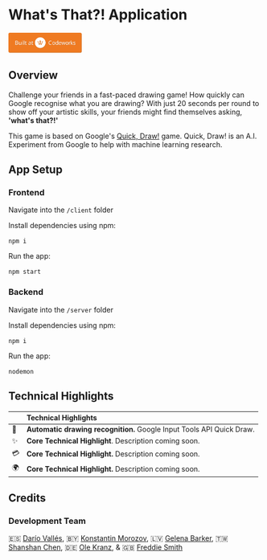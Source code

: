 # What's That?! Application

<img src="./client/public/codeworks.svg" height="40" />

## Overview

Challenge your friends in a fast-paced drawing game! How quickly can Google recognise what you are drawing? With just 20 seconds per round to show off your artistic skills, your friends might find themselves asking, **'what's that?!'**

This game is based on Google's [Quick, Draw!](https://quickdraw.withgoogle.com/) game. Quick, Draw! is an A.I. Experiment from Google to help with machine learning research.

## App Setup

### Frontend

Navigate into the `/client` folder

Install dependencies using npm:

```
npm i
```

Run the app:

```
npm start
```

### Backend

Navigate into the `/server` folder

Install dependencies using npm:

```
npm i
```

Run the app:

```
nodemon
```

## Technical Highlights

<!-- prettier-ignore -->
|     | Technical Highlights |
| :-------- | :-------- |
| 🎩 | **Automatic drawing recognition.** Google Input Tools API  Quick Draw.|
| ✨ | **Core Technical Highlight**. Description coming soon. |
| 💳 | **Core Technical Highlight.** Description coming soon.|
| 🌍 | **Core Technical Highlight.** Description coming soon.|

## Credits

### Development Team

🇪🇸 [Darío Vallés](https://github.com/dario-valles), 🇧🇾 [Konstantin Morozov](https://github.com/gibsoncream), 🇱🇻 [Gelena Barker](https://github.com/GelenaB), 🇹🇼 [Shanshan Chen](https://github.com/shanshanc), 🇩🇪 [Ole Kranz](https://github.com/Metternich11), & 🇬🇧 [Freddie Smith](https://github.com/F-Smith)
